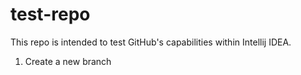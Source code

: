 # test-repo
This repo is intended to test GitHub's capabilities within Intellij IDEA.
1. Create a new branch